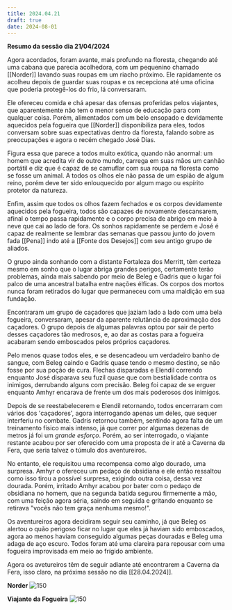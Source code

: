 ```yaml
---
title: 2024.04.21
draft: true
date: 2024-08-01
---
```

**Resumo da sessão dia 21/04/2024**


Agora acordados, foram avante, mais profundo na floresta, chegando até uma cabana que parecia acolhedora, com um pequenino chamado [[Norder]] lavando suas roupas em um riacho próximo. Ele rapidamente os acolheu depois de guardar suas roupas e os recepciona até uma oficina que poderia protegê-los do frio, lá conversaram.

Ele ofereceu comida e chá apesar das ofensas proferidas pelos viajantes, que aparentemente não tem o menor senso de educação para com qualquer coisa. Porém, alimentados com um belo ensopado e devidamente aquecidos pela fogueira que [[Norder]] disponibiliza para eles, todos conversam sobre suas expectativas dentro da floresta, falando sobre as preocupações e agora o recém chegado José Dias.

Figura essa que parece a todos muito exótica, quando não anormal: um homem que acredita vir de outro mundo, carrega em suas mãos um canhão portátil e diz que é capaz de se camuflar com sua roupa na floresta como se fosse um animal. A todos os olhos ele não passa de um espião de algum reino, porém deve ter sido enlouquecido por algum mago ou espírito protetor da natureza.

Enfim, assim que todos os olhos fazem fechados e os corpos devidamente aquecidos pela fogueira, todos são capazes de novamente descansarem, afinal o tempo passa rapidamente e o corpo precisa de abrigo em meio à neve que cai ao lado de fora. Os sonhos rapidamente se perdem e José é capaz de realmente se lembrar das semanas que passou junto do jovem fada [[Pena]] indo até a [[Fonte dos Desejos]] com seu antigo grupo de aliados.

O grupo ainda sonhando com a distante Fortaleza dos Merritt, têm certeza mesmo em sonho que o lugar abriga grandes perigos, certamente terão problemas, ainda mais sabendo por meio de Beleg e Gadris que o lugar foi palco de uma ancestral batalha entre nações élficas. Os corpos dos mortos nunca foram retirados do lugar que permaneceu com uma maldição em sua fundação.

Encontraram um grupo de caçadores que jaziam lado a lado com uma bela fogueira, conversaram, apesar da aparente relutância de aproximação dos caçadores. O grupo depois de algumas palavras optou por sair de perto desses caçadores tão medrosos, e, ao dar as costas para a fogueira acabaram sendo emboscados pelos próprios caçadores.

Pelo menos quase todos eles, e se desencadeou um verdadeiro banho de sangue, com Beleg caindo e Gadris quase tendo o mesmo destino, se não fosse por sua poção de cura. Flechas disparadas e Elendil correndo enquanto José disparava seu fuzil quase que com bestialidade contra os inimigos, derrubando alguns com precisão. Beleg foi capaz de se erguer enquanto Amhyr encarava de frente um dos mais poderosos dos inimigos.

Depois de se reestabelecerem e Elendil retornando, todos encerraram com vários dos 'caçadores', agora interrogando apenas um deles, que sequer interferiu no combate. Gadris retornou também, sentindo agora falta de um treinamento físico mais intenso, já que correr por algumas dezenas de metros já foi um *grande esforço*. Porém, ao ser interrogado, o viajante restante acabou por ser oferecido com uma proposta de ir até a Caverna da Fera, que seria talvez o túmulo dos aventureiros.

No entanto, ele requisitou uma recompensa como algo dourado, uma surpresa. Amhyr o ofereceu um pedaço de obsidiana e ele então ressaltou como isso tirou a possível surpresa, exigindo outra coisa, dessa vez dourada. Porém, irritado Amhyr acabou por bater com o pedaço de obsidiana no homem, que na segunda batida segurou firmemente a mão, com uma feição agora séria, saindo em seguida e gritando enquanto se retirava "vocês não tem graça nenhuma mesmo!".

Os aventureiros agora decidiram seguir seu caminho, já que Beleg os alertou o quão perigoso ficar no lugar que eles já haviam sido emboscados, agora ao menos haviam conseguido algumas peças douradas e Beleg uma adaga de aço escuro. Todos foram até uma clareira para repousar com uma fogueira improvisada em meio ao frígido ambiente.


Agora os avetureiros têm de seguir adiante até encontrarem a Caverna da Fera, isso claro, na próxima sessão no dia [[28.04.2024]].


**Norder**
![150](https://i.pinimg.com/736x/5b/7e/ec/5b7eecf47dc631d37576d4794ec84d28.jpg)


**Viajante da Fogueira**
![150](https://i.pinimg.com/564x/ab/88/80/ab88801689e3ecd93dc077d14fd39cd8.jpg)

